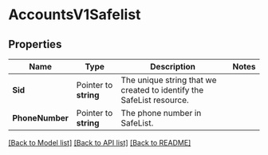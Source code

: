 # AccountsV1Safelist

## Properties

Name | Type | Description | Notes
------------ | ------------- | ------------- | -------------
**Sid** | Pointer to **string** | The unique string that we created to identify the SafeList resource. |
**PhoneNumber** | Pointer to **string** | The phone number in SafeList. |

[[Back to Model list]](../README.md#documentation-for-models) [[Back to API list]](../README.md#documentation-for-api-endpoints) [[Back to README]](../README.md)


